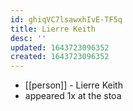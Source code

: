 ```yaml
---
id: ghiqVC7lsawxhIvE-TF5q
title: Lierre Keith
desc: ''
updated: 1643723096352
created: 1643723096352
---
```



- [[person]] - Lierre Keith
- appeared 1x at the stoa

